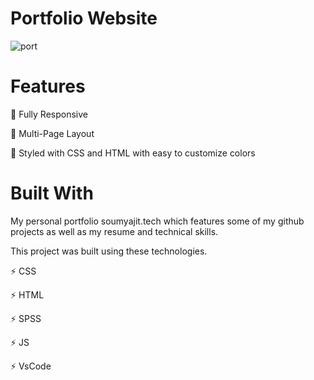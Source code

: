 # Portfolio Website
 ![port](https://user-images.githubusercontent.com/100115204/206718522-03e01b34-729b-42c0-81f7-5edd0a2e1594.jpg)

# Features

📱 Fully Responsive

📖 Multi-Page Layout

🎨 Styled with CSS and HTML with easy to customize colors

# Built With
My personal portfolio soumyajit.tech which features some of my github projects as well as my resume and technical skills.

This project was built using these technologies.

⚡ CSS

⚡ HTML

⚡ SPSS

⚡ JS

⚡ VsCode




